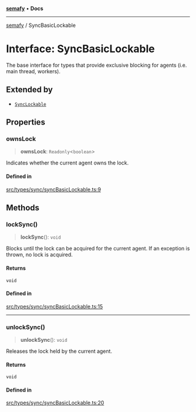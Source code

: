 [**semafy**](../README.md) • **Docs**

***

[semafy](../globals.md) / SyncBasicLockable

# Interface: SyncBasicLockable

The base interface for types that provide exclusive
blocking for agents (i.e. main thread, workers).

## Extended by

- [`SyncLockable`](SyncLockable.md)

## Properties

### ownsLock

> **ownsLock**: `Readonly`\<`boolean`\>

Indicates whether the current agent owns the lock.

#### Defined in

[src/types/sync/syncBasicLockable.ts:9](https://github.com/havelessbemore/semafy/blob/243ef563375eae7e1984d5c778f0c8e55910568b/src/types/sync/syncBasicLockable.ts#L9)

## Methods

### lockSync()

> **lockSync**(): `void`

Blocks until the lock can be acquired for the current agent.
If an exception is thrown, no lock is acquired.

#### Returns

`void`

#### Defined in

[src/types/sync/syncBasicLockable.ts:15](https://github.com/havelessbemore/semafy/blob/243ef563375eae7e1984d5c778f0c8e55910568b/src/types/sync/syncBasicLockable.ts#L15)

***

### unlockSync()

> **unlockSync**(): `void`

Releases the lock held by the current agent.

#### Returns

`void`

#### Defined in

[src/types/sync/syncBasicLockable.ts:20](https://github.com/havelessbemore/semafy/blob/243ef563375eae7e1984d5c778f0c8e55910568b/src/types/sync/syncBasicLockable.ts#L20)
